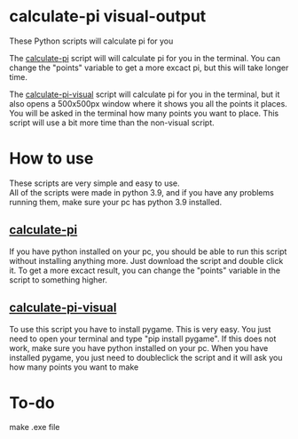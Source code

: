 # calculate-pi visual-output
These Python scripts will calculate pi for you

The [calculate-pi](https://github.com/HermanErKu/calculate-pi-visual-output/blob/main/calculate-pi.py) script will will calculate pi for you in the terminal. You can change the "points" variable to get a more excact pi, but this will take longer time.

The [calculate-pi-visual](https://github.com/HermanErKu/calculate-pi-visual-output/blob/main/calculate-pi-visual.py) script will calculate pi for you in the terminal, but it also opens a 500x500px window where it shows you all the points it places. You will be asked in the terminal how many points you want to place. This script will use a bit more time than the non-visual script.

# How to use
These scripts are very simple and easy to use.             
All of the scripts were made in python 3.9, and if you have any problems running them, make sure your pc has python 3.9 installed.
## [calculate-pi](https://github.com/HermanErKu/calculate-pi-visual-output/blob/main/calculate-pi.py)
If you have python installed on your pc, you should be able to run this script without installing anything more. Just download the script and double click it. To get a more excact result, you can change the "points" variable in the script to something higher.

## [calculate-pi-visual](https://github.com/HermanErKu/calculate-pi-visual-output/blob/main/calculate-pi-visual.py)
To use this script you have to install pygame. This is very easy. You just need to open your terminal and type "pip install pygame". If this does not work, make sure you have python installed on your pc. When you have installed pygame, you just need to doubleclick the script and it will ask you how many points you want to make

# To-do
make .exe file
